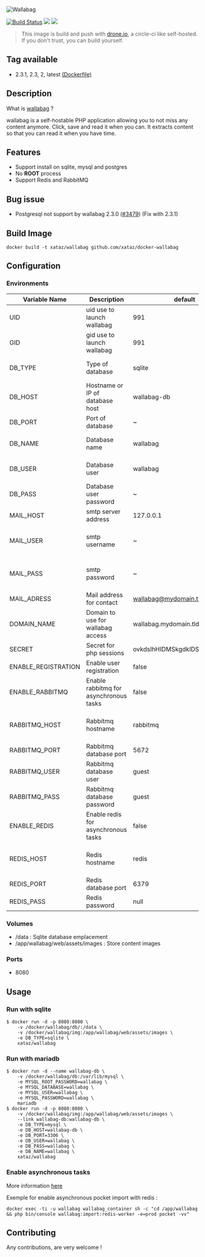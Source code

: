 ![Wallabag](https://raw.githubusercontent.com/wallabag/logo/master/_default/typo-horizontal/png/sm/logo-typo-horizontal-black-no-bg-no-border-sm.png)

[![Build Status](https://drone.xataz.net/api/badges/xataz/docker-wallabag/status.svg)](https://drone.xataz.net/xataz/docker-wallabag)
[![](https://images.microbadger.com/badges/image/xataz/wallabag.svg)](https://microbadger.com/images/xataz/wallabag "Get your own image badge on microbadger.com")
[![](https://images.microbadger.com/badges/version/xataz/wallabag.svg)](https://microbadger.com/images/xataz/wallabag "Get your own version badge on microbadger.com")

> This image is build and push with [drone.io](https://github.com/drone/drone), a circle-ci like self-hosted.
> If you don't trust, you can build yourself.

## Tag available
* 2.3.1, 2.3, 2, latest [(Dockerfile)](https://github.com/xataz/docker-wallabag/Dockerfile)

## Description
What is [wallabag](https://wallabag.org/) ?

wallabag is a self-hostable PHP application allowing you to not miss any content anymore. Click, save and read it when you can. It extracts content so that you can read it when you have time.

## Features
* Support install on sqlite, mysql and postgres
* No **ROOT** process
* Support Redis and RabbitMQ

## Bug issue
* Postgresql not support by wallabag 2.3.0 ([#3479](https://github.com/wallabag/wallabag/issues/3479)) (Fix with 2.3.1)

## Build Image

```shell
docker build -t xataz/wallabag github.com/xataz/docker-wallabag
```

## Configuration
### Environments
| Variable Name | Description | default | value |
| ------------- | ----------- | ------- | ----- |
| UID | uid use to launch wallabag | 991 | valid UID |
| GID | gid use to launch wallabag | 991 | valid GID |
| DB_TYPE | Type of database | sqlite | sqlite, pgsql or mysql |
| DB_HOST | Hostname or IP of database host | wallabag-db | valid IP, container name or hostname |
| DB_PORT | Port of database | ~ | Valid port number |
| DB_NAME | Database name | wallabag | Valid database name |
| DB_USER | Database user | wallabag | Valid database user |
| DB_PASS | Database user password | ~ | Valid password |
| MAIL_HOST | smtp server address | 127.0.0.1 | Valid smtp server |
| MAIL_USER | smtp username | ~ | Valid username for smtp server |
| MAIL_PASS | smtp password | ~ | Valid password for smtp server |
| MAIL_ADRESS | Mail address for contact | wallabag@mydomain.tld | Valid mail address |
| DOMAIN_NAME | Domain to use for wallabag access | wallabag.mydomain.tld | Valid domain name |
| SECRET | Secret for php sessions | ovkdslhHIDMSkgdklDSMIKHDgfkldf | Randomize |
| ENABLE_REGISTRATION | Enable user registration | false | true or false |
| ENABLE_RABBITMQ | Enable rabbitmq for asynchronous tasks | false | true or flase |
| RABBITMQ_HOST | Rabbitmq hostname | rabbitmq | Valid IP, container name or hostname |
| RABBITMQ_PORT | Rabbitmq database port | 5672 | Valid port number |
| RABBITMQ_USER | Rabbitmq database user | guest | Valide database user |
| RABBITMQ_PASS | Rabbitmq database password | guest | Valid password |
| ENABLE_REDIS | Enable redis for asynchronous tasks | false | true or flase |
| REDIS_HOST | Redis hostname | redis | Valid IP, container name or hostname |
| REDIS_PORT | Redis database port | 6379 | Valid port number |
| REDIS_PASS | Redis password | null | Valide password |

### Volumes
* /data : Sqlite database emplacement
* /app/wallabag/web/assets/images : Store content images

### Ports
* 8080

## Usage
### Run with sqlite
```shell
$ docker run -d -p 8080:8080 \
    -v /docker/wallabag/db/:/data \
    -v /docker/wallabag/img:/app/wallabag/web/assets/images \
    -e DB_TYPE=sqlite \
    xataz/wallabag
```

### Run with mariadb
```shell
$ docker run -d --name wallabag-db \
    -v /docker/wallabag/db:/var/lib/mysql \
    -e MYSQL_ROOT_PASSWORD=wallabag \
    -e MYSQL_DATABASE=wallabag \
    -e MYSQL_USER=wallabag \
    -e MYSQL_PASSWORD=wallabag \
    mariadb
$ docker run -d -p 8080:8080 \
    -v /docker/wallabag/img:/app/wallabag/web/assets/images \
    --link wallabag-db:wallabag-db \
    -e DB_TYPE=mysql \
    -e DB_HOST=wallabag-db \
    -e DB_PORT=3306 \
    -e DB_USER=wallabag \
    -e DB_PASS=wallabag \
    -e DB_NAME=wallabag \
    xataz/wallabag
```


### Enable asynchronous tasks
More information [here](https://github.com/wallabag/doc/blob/master/en/admin/asynchronous.md)

Exemple for enable asynchronous pocket import with redis :
```shell
docker exec -ti -u wallabag wallabag_container sh -c "cd /app/wallabag && php bin/console wallabag:import:redis-worker -e=prod pocket -vv"
```

## Contributing
Any contributions, are very welcome !
